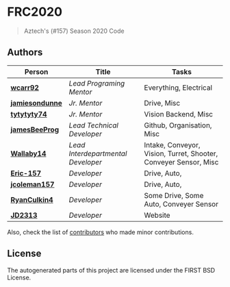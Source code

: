 # FRC2020
> Aztech's (#157) Season 2020 Code

## Authors

Person                                                | Title                              | Tasks
------------------------------------------------------|------------------------------------|-----
[**wcarr92**](https://github.com/wcarr92)             | _Lead Programing Mentor_           | Everything, Electrical
[**jamiesondunne**](https://github.com/jamiesondunne) | _Jr. Mentor_                       | Drive, Misc
[**tytytyty74**](https://github.com/tytytyty74)       | _Jr. Mentor_                       | Vision Backend, Misc
[**jamesBeeProg**](https://github.com/jamesBeeProg)   | _Lead Technical Developer_         | Github, Organisation, Misc
[**Wallaby14**](https://github.com/Wallaby14)         | _Lead Interdepartmental Developer_ | Intake, Conveyor, Vision, Turret, Shooter, Conveyer Sensor, Misc
[**Eric-157**](https://github.com/Eric-157)           | _Developer_                        | Drive, Auto,
[**jcoleman157**](https://github.com/jcoleman157)     | _Developer_                        | Drive, Auto,
[**RyanCulkin4**](https://github.com/RyanCulkin4)     | _Developer_                        | Some Drive, Some Auto, Conveyer Sensor
[**JD2313**](https://github.com/JD2313)               | _Developer_                        | Website

Also, check the list of [contributors](https://github.com/Aztechs157/FRC2020/contributors) who made minor contributions.

## License

The autogenerated parts of this project are licensed under the FIRST BSD License.
